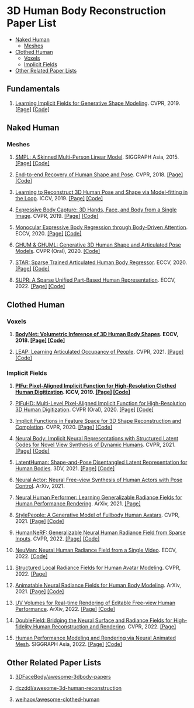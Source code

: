 # 3D Human Body Reconstruction Paper List
- [Naked Human](#naked-human)
  - [Meshes](#meshes)
- [Clothed Human](#clothed-human)
  - [Voxels](#voxels)
  - [Implicit Fields](#implicit-fields)
- [Other Related Paper Lists](#other-related-paper-lists)

## Fundamentals
1. [Learning Implicit Fields for Generative Shape Modeling](https://arxiv.org/abs/1812.02822). CVPR, 2019. [[Page]](https://www.sfu.ca/~zhiqinc/imgan/Readme.html) [[Code]](https://github.com/czq142857/implicit-decoder)

## Naked Human
### Meshes
1. [SMPL: A Skinned Multi-Person Linear Model](http://files.is.tue.mpg.de/black/papers/SMPL2015.pdf). SIGGRAPH Asia, 2015. [[Page]](https://smpl.is.tue.mpg.de) [[Code]](https://github.com/vchoutas/smplx)

1. [End-to-end Recovery of Human Shape and Pose](https://arxiv.org/pdf/1712.06584.pdf). CVPR, 2018. [[Page]](https://akanazawa.github.io/hmr) [[Code]](https://github.com/akanazawa/hmr)

1. [Learning to Reconstruct 3D Human Pose and Shape via Model-fitting in the Loop](https://arxiv.org/pdf/1909.12828.pdf). ICCV, 2019. [[Page]](https://www.seas.upenn.edu/~nkolot/projects/spin) [[Code]](https://github.com/nkolot/SPIN)

1. [Expressive Body Capture: 3D Hands, Face, and Body from a Single Image](https://ps.is.tuebingen.mpg.de/uploads_file/attachment/attachment/497/SMPL-X.pdf). CVPR, 2019. [[Page]](https://smpl-x.is.tue.mpg.de) [[Code]](https://github.com/vchoutas/smplify-x)

1. [Monocular Expressive Body Regression through Body-Driven Attention](https://ps.is.tuebingen.mpg.de/uploads_file/attachment/attachment/620/0983.pdf). ECCV, 2020. [[Page]](https://expose.is.tue.mpg.de) [[Code]](https://github.com/vchoutas/expose)

1. [GHUM & GHUML: Generative 3D Human Shape and Articulated Pose Models](https://arxiv.org/pdf/2008.08535). CVPR (Oral), 2020.  [[Code]](https://github.com/google-research/google-research/tree/master/ghum)

1. [STAR: Sparse Trained Articulated Human Body Regressor](https://arxiv.org/pdf/2008.08535). ECCV, 2020. [[Page]](http://star.is.tue.mpg.de) [[Code]](https://github.com/ahmedosman/STAR)

1. [SUPR: A Sparse Unified Part-Based Human Representation](https://arxiv.org/abs/2210.13861). ECCV, 2022. [[Page]](https://supr.is.tue.mpg.de/) [[Code]](https://github.com/ahmedosman/SUPR)


## Clothed Human
### Voxels
1. **[BodyNet: Volumetric Inference of 3D Human Body Shapes](https://arxiv.org/abs/1804.04875v3). ECCV, 2018. [[Page]](https://www.di.ens.fr/willow/research/bodynet/) [[Code]](https://github.com/gulvarol/bodynet)**

1. [LEAP: Learning Articulated Occupancy of People](https://arxiv.org/abs/2104.06849). CVPR, 2021. [[Page]](https://neuralbodies.github.io/LEAP) [[Code]](https://github.com/neuralbodies/leap)


### Implicit Fields
1. **[PIFu: Pixel-Aligned Implicit Function for High-Resolution Clothed Human Digitization](https://arxiv.org/pdf/1905.05172.pdf). ICCV, 2019. [[Page]](https://shunsukesaito.github.io/PIFu) [[Code]](https://github.com/shunsukesaito/PIFu)**

1. [PIFuHD: Multi-Level Pixel-Aligned Implicit Function for High-Resolution 3D Human Digitization](https://arxiv.org/pdf/2004.00452.pdf). CVPR (Oral), 2020. [[Page]](https://shunsukesaito.github.io/PIFuHD) [[Code]](https://github.com/facebookresearch/pifuhd)

1. [Implicit Functions in Feature Space for 3D Shape Reconstruction and Completion](https://arxiv.org/abs/2003.01456). CVPR, 2020. [[Page]](http://virtualhumans.mpi-inf.mpg.de/ifnets) [[Code]](https://github.com/jchibane/if-net)

1. [Neural Body: Implicit Neural Representations with Structured Latent Codes for Novel View Synthesis of Dynamic Humans](https://arxiv.org/abs/2012.15838). CVPR, 2021. [[Page]](https://zju3dv.github.io/neuralbody) [[Code]](https://github.com/zju3dv/neuralbody)

1. [LatentHuman: Shape-and-Pose Disentangled Latent Representation for Human Bodies](https://arxiv.org/abs/2111.15113). 3DV, 2021. [[Page]](https://latenthuman.github.io/) [[Code]](https://github.com/latenthuman/latenthuman)

1. [Neural Actor: Neural Free-view Synthesis of Human Actors with Pose Control](https://arxiv.org/abs/2106.02019). ArXiv, 2021.  

1. [Neural Human Performer: Learning Generalizable Radiance Fields for Human Performance Rendering](https://arxiv.org/abs/2109.07448). ArXiv, 2021. [[Page]](https://youngjoongunc.github.io/nhp) 

1. [StylePeople: A Generative Model of Fullbody Human Avatars](https://arxiv.org/abs/2104.08363). CVPR, 2021. [[Page]](http://saic-violet.github.io/style-people) [[Code]](https://github.com/saic-vul/style-people)

1. [HumanNeRF: Generalizable Neural Human Radiance Field from Sparse Inputs](https://arxiv.org/abs/2112.02789). CVPR, 2022. [[Page]](https://zhaofuq.github.io/humannerf/) [[Code]](https://github.com/zhaofuq/HumanNeRF)

1. [NeuMan: Neural Human Radiance Field from a Single Video](https://arxiv.org/abs/2203.12575). ECCV, 2022.  [[Code]](https://github.com/apple/ml-neuman)

1. [Structured Local Radiance Fields for Human Avatar Modeling](https://arxiv.org/abs/2203.14478). CVPR, 2022. [[Page]](https://liuyebin.com/slrf/slrf.html) 

1. [Animatable Neural Radiance Fields for Human Body Modeling](https://arxiv.org/abs/2105.02872). ArXiv, 2021. [[Page]](https://zju3dv.github.io/animatable_nerf) [[Code]](https://github.com/zju3dv/animatable_nerf)

1. [UV Volumes for Real-time Rendering of Editable Free-view Human Performance](https://arxiv.org/abs/2203.14402). ArXiv, 2022. [[Page]](https://fanegg.github.io/UV-Volumes/) [[Code]](https://github.com/fanegg/UV-Volumes)

1. [DoubleField: Bridging the Neural Surface and Radiance Fields for High-fidelity Human Reconstruction and Rendering](https://arxiv.org/abs/2106.03798). CVPR, 2022. [[Page]](http://www.liuyebin.com/dbfield/dbfield.html) 

1. [Human Performance Modeling and Rendering via Neural Animated Mesh](https://arxiv.org/abs/2209.08468). SIGGRAPH Asia, 2022. [[Page]](https://zhaofuq.github.io/NeuralAM/) [[Code]](https://github.com/zhaofuq/Instant-NSR)


## Other Related Paper Lists
1. [3DFaceBody/awesome-3dbody-papers](https://github.com/3DFaceBody/awesome-3dbody-papers)

1. [rlczddl/awesome-3d-human-reconstruction](https://github.com/rlczddl/awesome-3d-human-reconstruction)

1. [weihaox/awesome-clothed-human](https://github.com/weihaox/awesome-clothed-human)
